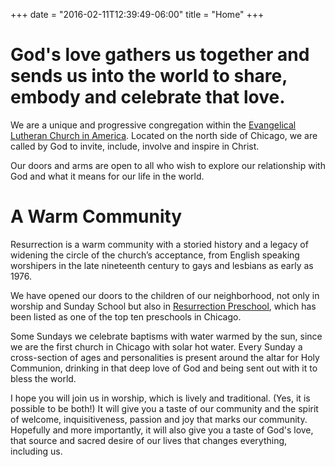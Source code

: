 +++
date = "2016-02-11T12:39:49-06:00"
title = "Home"
+++

# God's love gathers us together and sends us into the world to share, embody and celebrate that love. 

We are a unique and progressive congregation within the [Evangelical Lutheran Church in America](#). Located on the north side of Chicago, we are called by God to invite, include, involve and inspire in Christ.

Our doors and arms are open to all who wish to explore our  relationship with God and what it means for our life in the world.

# A Warm Community

Resurrection is a warm community with a storied history and a legacy of widening the circle of the church’s acceptance, from English speaking worshipers in the late nineteenth century to gays and lesbians as early as 1976.

We have opened our doors to the children of our neighborhood, not only in worship and Sunday School but also in [Resurrection Preschool](/preschool), which has been listed as one of the top ten preschools in Chicago.

Some Sundays we celebrate baptisms with water warmed by the sun, since we are the first church in Chicago with solar hot water. Every Sunday a cross-section of ages and personalities is present around the altar for Holy Communion, drinking in that deep love of God and being sent out with it to bless the world.  

I hope you will join us in worship, which is lively and traditional.  (Yes, it is possible to be both!)  It will give you a taste of our community and the spirit of welcome, inquisitiveness, passion and joy that marks our community.  Hopefully and more importantly, it will also give you a taste of God's love, that source and sacred desire of our lives that changes everything, including us.

